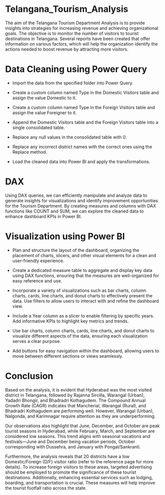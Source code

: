 # Telangana_Tourism_Analysis
The aim of the Telangana Tourism Department Analysis is to provide insights into strategies for increasing revenue and achieving organizational goals. The objective is to monitor the number of visitors to tourist destinations in Telangana. Several reports have been created that offer information on various factors, which will help the organization identify the actions needed to boost revenue by attracting more visitors.

# Data Cleaning using Power Query
+ Import the data from the specified folder into Power Query.
- Create a custom column named Type in the Domestic Visitors table and assign the value Domestic to it.
* Create a custom column named Type in the Foreign Visitors table and assign the value Foreigner to it.
+ Append the Domestic Visitors table and the Foreign Visitors table into a single consolidated table.
- Replace any null values in the consolidated table with 0.
* Replace any incorrect district names with the correct ones using the Replace method.
+ Load the cleaned data into Power BI and apply the transformations.

# DAX 
Using DAX queries, we can efficiently manipulate and analyze data to generate insights for visualizations and identify improvement opportunities for the Tourism Department. By creating measures and columns with DAX functions like COUNT and SUM, we can explore the cleaned data to enhance dashboard KPIs in Power BI.

# Visualization using Power BI
+ Plan and structure the layout of the dashboard, organizing the placement of charts, slicers, and other visual elements for a clean and user-friendly experience.
- Create a dedicated measure table to aggregate and display key data using DAX functions, ensuring that the measures are well-organized for easy reference and use.
* Incorporate a variety of visualizations such as bar charts, column charts, cards, line charts, and donut charts to effectively present the data. Use filters to allow users to interact with and refine the dashboard view.
+ Include a Year column as a slicer to enable filtering by specific years. Add informative KPIs to highlight key metrics and trends.
- Use bar charts, column charts, cards, line charts, and donut charts to visualize different aspects of the data, ensuring each visualization serves a clear purpose.
* Add buttons for easy navigation within the dashboard, allowing users to move between different sections or views seamlessly.

# Conclusion
Based on the analysis, it is evident that Hyderabad was the most visited district in Telangana, followed by Rajanna Sircilla, Warangal (Urban), Yadadri Bhongir, and Bhadradri Kothagudem. The Compound Annual Growth Rate (CAGR) indicates that Mancherial, Warangal (Rural), and Bhadradri Kothagudem are performing well. However, Warangal (Urban), Nalgonda, and Karimnagar require attention as they are underperforming.

Our observations also highlight that June, December, and October are peak tourist seasons in Hyderabad, while February, March, and September are considered low seasons. This trend aligns with seasonal vacations and festivals—June and December being vacation periods, October corresponding with Dussehra, and January with Pongal/Sankranti.

Furthermore, the analysis reveals that 20 districts have a low Domestic/Foreign (D/F) visitor ratio (refer to the reference page for more details). To increase foreign visitors to these areas, targeted advertising should be employed to promote the significance of these tourist destinations. Additionally, enhancing essential services such as lodging, boarding, and transportation is crucial. These measures will help improve the tourist footfall ratio across the state.
